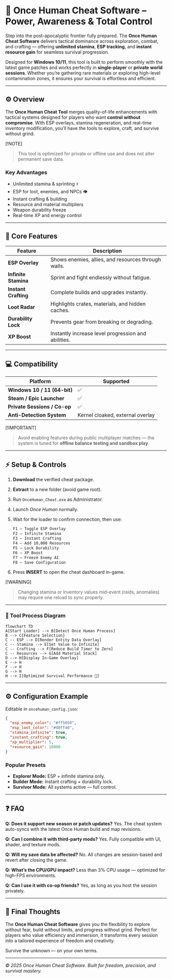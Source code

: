 # 🌌 Once Human Cheat Software – Power, Awareness & Total Control

Step into the post-apocalyptic frontier fully prepared.
The **Once Human Cheat Software** delivers tactical dominance across exploration, combat, and crafting — offering **unlimited stamina**, **ESP tracking**, and **instant resource gain** for seamless survival progression.

Designed for **Windows 10/11**, this tool is built to perform smoothly with the latest game patches and works perfectly in **single-player** or **private world sessions**. Whether you’re gathering rare materials or exploring high-level contamination zones, it ensures your survival is effortless and efficient.

---

## ⚙️ Overview

The **Once Human Cheat Tool** merges quality-of-life enhancements with tactical systems designed for players who want **control without compromise**.
With ESP overlays, stamina regeneration, and real-time inventory modification, you’ll have the tools to explore, craft, and survive without grind.

[!NOTE]

> This tool is optimized for private or offline use and does not alter permanent save data.

### Key Advantages

* Unlimited stamina & sprinting ⚡
* ESP for loot, enemies, and NPCs 👁
* Instant crafting & building
* Resource and material multipliers
* Weapon durability freeze
* Real-time XP and energy control

---

## 🧩 Core Features

| Feature              | Description                                         |
| -------------------- | --------------------------------------------------- |
| **ESP Overlay**      | Shows enemies, allies, and resources through walls. |
| **Infinite Stamina** | Sprint and fight endlessly without fatigue.         |
| **Instant Crafting** | Complete builds and upgrades instantly.             |
| **Loot Radar**       | Highlights crates, materials, and hidden caches.    |
| **Durability Lock**  | Prevents gear from breaking or degrading.           |
| **XP Boost**         | Instantly increase level progression and abilities. |

---

## 💻 Compatibility

| Platform                     | Supported                        |
| ---------------------------- | -------------------------------- |
| **Windows 10 / 11 (64-bit)** | ✅                                |
| **Steam / Epic Launcher**    | ✅                                |
| **Private Sessions / Co-op** | ✅                                |
| **Anti-Detection System**    | Kernel cloaked, external overlay |

[!IMPORTANT]

> Avoid enabling features during public multiplayer matches — the system is tuned for **offline balance testing and sandbox play**.

---

## ⚡ Setup & Controls

1. **Download** the verified cheat package.
2. **Extract** to a new folder (avoid game root).
3. Run `OnceHuman_Cheat.exe` as Administrator.
4. Launch *Once Human* normally.
5. Wait for the loader to confirm connection, then use:

   ```bash
   F1 – Toggle ESP Overlay  
   F2 – Infinite Stamina  
   F3 – Instant Crafting  
   F4 – Add 10,000 Resources  
   F5 – Lock Durability  
   F6 – XP Boost  
   F7 – Freeze Enemy AI  
   F8 – Save Configuration  
   ```
6. Press **INSERT** to open the cheat dashboard in-game.

[!WARNING]

> Changing stamina or inventory values mid-event (raids, anomalies) may require one reload to sync properly.

---

### 🧠 Tool Process Diagram

```mermaid
flowchart TD
A[Start Loader] --> B[Detect Once Human Process]
B --> C{Feature Selection}
C -- ESP --> D[Render Entity Data Overlay]
C -- Stamina --> E[Set Value to Infinite]
C -- Crafting --> F[Reduce Build Timer to Zero]
C -- Resources --> G[Add Material Stack]
D --> H[Display In-Game Overlay]
E --> H
F --> H
G --> H
H --> I[Optimized Survival Performance 🌌]
```

---

## ⚙️ Configuration Example

Editable in `oncehuman_config.json`:

```json
{
  "esp_enemy_color": "#ff5050",
  "esp_loot_color": "#40ff40",
  "stamina_infinite": true,
  "instant_crafting": true,
  "xp_multiplier": 5,
  "resource_gain": 10000
}
```

### Popular Presets

* **Explorer Mode:** ESP + infinite stamina only.
* **Builder Mode:** Instant crafting + durability lock.
* **Survivor Mode:** All systems active — full control.

---

## ❓ FAQ

**Q: Does it support new season or patch updates?**
Yes. The cheat system auto-syncs with the latest Once Human build and map revisions.

**Q: Can I combine it with third-party mods?**
Yes. Fully compatible with UI, shader, and texture mods.

**Q: Will my save data be affected?**
No. All changes are session-based and revert after closing the game.

**Q: What’s the CPU/GPU impact?**
Less than 3% CPU usage — optimized for high-FPS environments.

**Q: Can I use it with co-op friends?**
Yes, as long as you host the session privately.

---

## 🏁 Final Thoughts

The **Once Human Cheat Software** gives you the flexibility to explore without fear, build without limits, and progress without grind.
Perfect for players who value efficiency and immersion, it transforms every session into a tailored experience of freedom and creativity.

Survive the unknown — on your own terms.

---

*© 2025 Once Human Cheat Software. Built for freedom, precision, and survival mastery.*
